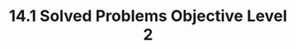 ---
layout: default
title: 14.1 Solved Problems Objective Level 2
nav_order: 2
description: ""
has_children: true
parent: 14. Solved Problems
grand_parent: Class 10 Physics 
tags: [MathJax, Mathematic]
mathjax: true
---